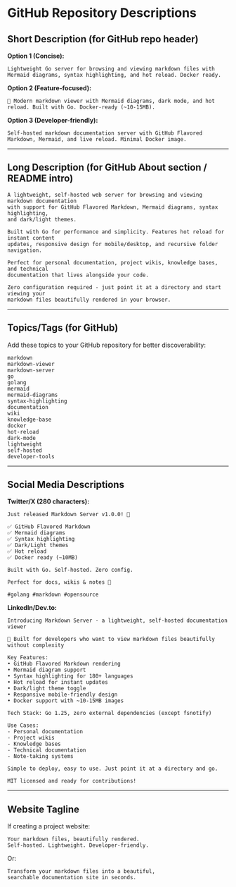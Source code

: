 # GitHub Repository Descriptions

## Short Description (for GitHub repo header)

**Option 1 (Concise):**
```
Lightweight Go server for browsing and viewing markdown files with Mermaid diagrams, syntax highlighting, and hot reload. Docker ready.
```

**Option 2 (Feature-focused):**
```
📝 Modern markdown viewer with Mermaid diagrams, dark mode, and hot reload. Built with Go. Docker-ready (~10-15MB).
```

**Option 3 (Developer-friendly):**
```
Self-hosted markdown documentation server with GitHub Flavored Markdown, Mermaid, and live reload. Minimal Docker image.
```

---

## Long Description (for GitHub About section / README intro)

```
A lightweight, self-hosted web server for browsing and viewing markdown documentation
with support for GitHub Flavored Markdown, Mermaid diagrams, syntax highlighting,
and dark/light themes.

Built with Go for performance and simplicity. Features hot reload for instant content
updates, responsive design for mobile/desktop, and recursive folder navigation.

Perfect for personal documentation, project wikis, knowledge bases, and technical
documentation that lives alongside your code.

Zero configuration required - just point it at a directory and start viewing your
markdown files beautifully rendered in your browser.
```

---

## Topics/Tags (for GitHub)

Add these topics to your GitHub repository for better discoverability:

```
markdown
markdown-viewer
markdown-server
go
golang
mermaid
mermaid-diagrams
syntax-highlighting
documentation
wiki
knowledge-base
docker
hot-reload
dark-mode
lightweight
self-hosted
developer-tools
```

---

## Social Media Descriptions

**Twitter/X (280 characters):**
```
Just released Markdown Server v1.0.0! 🚀

✅ GitHub Flavored Markdown
✅ Mermaid diagrams
✅ Syntax highlighting
✅ Dark/Light themes
✅ Hot reload
✅ Docker ready (~10MB)

Built with Go. Self-hosted. Zero config.

Perfect for docs, wikis & notes 📝

#golang #markdown #opensource
```

**LinkedIn/Dev.to:**
```
Introducing Markdown Server - a lightweight, self-hosted documentation viewer

🎯 Built for developers who want to view markdown files beautifully without complexity

Key Features:
• GitHub Flavored Markdown rendering
• Mermaid diagram support
• Syntax highlighting for 180+ languages
• Hot reload for instant updates
• Dark/light theme toggle
• Responsive mobile-friendly design
• Docker support with ~10-15MB images

Tech Stack: Go 1.25, zero external dependencies (except fsnotify)

Use Cases:
- Personal documentation
- Project wikis
- Knowledge bases
- Technical documentation
- Note-taking systems

Simple to deploy, easy to use. Just point it at a directory and go.

MIT licensed and ready for contributions!
```

---

## Website Tagline

If creating a project website:

```
Your markdown files, beautifully rendered.
Self-hosted. Lightweight. Developer-friendly.
```

Or:

```
Transform your markdown files into a beautiful,
searchable documentation site in seconds.
```

